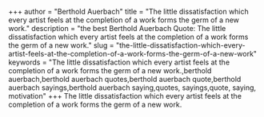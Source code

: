 +++
author = "Berthold Auerbach"
title = "The little dissatisfaction which every artist feels at the completion of a work forms the germ of a new work."
description = "the best Berthold Auerbach Quote: The little dissatisfaction which every artist feels at the completion of a work forms the germ of a new work."
slug = "the-little-dissatisfaction-which-every-artist-feels-at-the-completion-of-a-work-forms-the-germ-of-a-new-work"
keywords = "The little dissatisfaction which every artist feels at the completion of a work forms the germ of a new work.,berthold auerbach,berthold auerbach quotes,berthold auerbach quote,berthold auerbach sayings,berthold auerbach saying,quotes, sayings,quote, saying, motivation"
+++
The little dissatisfaction which every artist feels at the completion of a work forms the germ of a new work.

